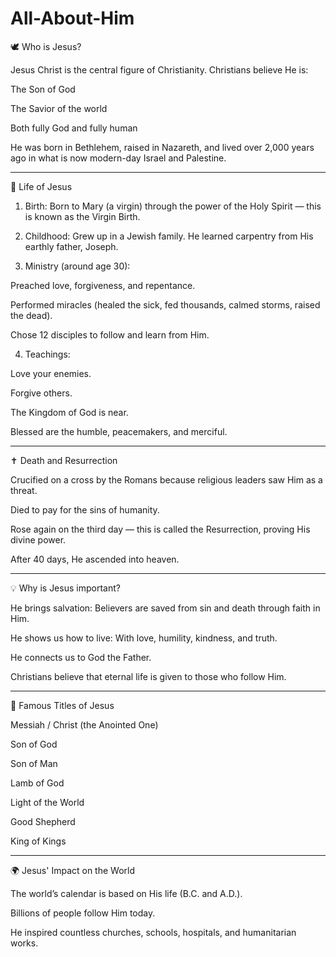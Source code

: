 # All-About-Him


🕊️ Who is Jesus?

Jesus Christ is the central figure of Christianity. Christians believe He is:

The Son of God

The Savior of the world

Both fully God and fully human


He was born in Bethlehem, raised in Nazareth, and lived over 2,000 years ago in what is now modern-day Israel and Palestine.


---

📖 Life of Jesus

1. Birth: Born to Mary (a virgin) through the power of the Holy Spirit — this is known as the Virgin Birth.


2. Childhood: Grew up in a Jewish family. He learned carpentry from His earthly father, Joseph.


3. Ministry (around age 30):

Preached love, forgiveness, and repentance.

Performed miracles (healed the sick, fed thousands, calmed storms, raised the dead).

Chose 12 disciples to follow and learn from Him.



4. Teachings:

Love your enemies.

Forgive others.

The Kingdom of God is near.

Blessed are the humble, peacemakers, and merciful.





---

✝️ Death and Resurrection

Crucified on a cross by the Romans because religious leaders saw Him as a threat.

Died to pay for the sins of humanity.

Rose again on the third day — this is called the Resurrection, proving His divine power.

After 40 days, He ascended into heaven.



---

💡 Why is Jesus important?

He brings salvation: Believers are saved from sin and death through faith in Him.

He shows us how to live: With love, humility, kindness, and truth.

He connects us to God the Father.

Christians believe that eternal life is given to those who follow Him.



---

📜 Famous Titles of Jesus

Messiah / Christ (the Anointed One)

Son of God

Son of Man

Lamb of God

Light of the World

Good Shepherd

King of Kings



---

🌍 Jesus' Impact on the World

The world’s calendar is based on His life (B.C. and A.D.).

Billions of people follow Him today.

He inspired countless churches, schools, hospitals, and humanitarian works.



